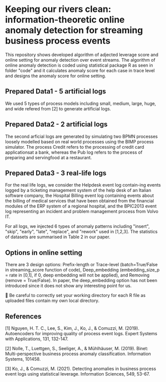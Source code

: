 # Keeping our rivers clean: information-theoretic online anomaly detection for streaming business process events
This repository shows developed algorithm of adjected leverage score and online setting for anomaly detection over event streams.
The algorithm of online anomaly detection is coded using statistical package R as seen in folder "code" and it calculates anomaly score for each case in trace level and designs the anomaly score for online setting. 

## Prepared Data1 - 5 artificial logs
We used 5 types of process models including small, medium, large, huge, and wide refered from [2] to generate artificial logs. 

## Prepared Data2 - 2 artificial logs
The second arficial logs are generated by simulating two BPMN processes loosely modelled based on real world processes using the BIMP process simulator. The process Credit refers to the processing of credit card applicationsat a bank, whereas the Pub log refers to the process of preparing and servingfood at a restaurant. 

## Prepared Data3 - 3 real-life logs
For the real life logs, we consider the Helpdesk event log contain-ing events logged by a ticketing management system of the help desk of an Italian software company,  the Hospital Billing event log containing events about the billing of medical services that have been obtained from the financial modules of the ERP system of a regional hospital, and the BPIC2013 event log representing an incident and problem management process from Volvo IT.

For all logs, we injected 6 types of anomaly patterns including "insert", "skip", "early", "late", "replace", and "rework" used in [1,2,3]. The statistics of datasets are summarised in Table 2 in our paper.

## Options in online setting
There are 3 design options: Prefix-length or Trace-level (batch=True/False in streaming_score function of code), Deep_embedding (embedding_size_p = rate in [0,1], if 0, deep embedding will not be applied), and Removing (remove = True/False). In paper, the deep_embedding option has not been introduced since it does not show any interesting point for us. 


&#x1F53A; Be careful to correctly set your working directory for each R file as uploaded files contain my own local directory.

## References
[1] Nguyen, H. T. C., Lee, S., Kim, J., Ko, J., & Comuzzi, M. (2019). Autoencoders for improving quality of process event logs. Expert Systems with Applications, 131, 132-147.

[2] Nolle, T., Luettgen, S., Seeliger, A., & Mühlhäuser, M. (2019). Binet: Multi-perspective business process anomaly classification. Information Systems, 101458.

[3] Ko, J., & Comuzzi, M. (2021). Detecting anomalies in business process event logs using statistical leverage. Information Sciences, 549, 53-67.
